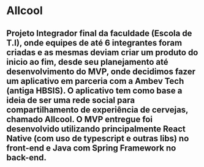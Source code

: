# Allcool

## Projeto Integrador final da faculdade (Escola de T.I), onde equipes de até 6 integrantes foram criadas e as mesmas deviam criar um produto do inicio ao fim, desde seu planejamento até desenvolvimento do MVP, onde decidimos fazer um aplicativo em parceria com a Ambev Tech (antiga HBSIS). O aplicativo tem como base a ideia de ser uma rede social para compartilhamento de experiência de cervejas, chamado Allcool. O MVP entregue foi desenvolvido utilizando principalmente React Native (com uso de typescript e outras libs) no front-end e Java com Spring Framework no back-end.
